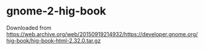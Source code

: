 # gnome-2-hig-book

Downloaded from https://web.archive.org/web/20150919214932/https://developer.gnome.org/hig-book/hig-book-html-2.32.0.tar.gz